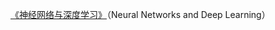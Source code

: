 [《神经网络与深度学习》](http://neuralnetworksanddeeplearning.com/index.html)（Neural Networks and Deep Learning）

